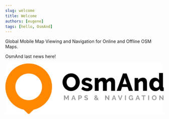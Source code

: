 ```yaml
---
slug: welcome
title: Welcome
authors: [eugene]
tags: [hello, OsmAnd]
---
```


<!--[Docusaurus blogging features](https://docusaurus.io/docs/blog) are powered by the [blog plugin](https://docusaurus.io/docs/api/plugins/@docusaurus/plugin-content-blog).

Simply add Markdown files (or folders) to the `blog` directory.

Regular blog authors can be added to `authors.yml`.

The blog post date can be extracted from filenames, such as:

- `2019-05-30-welcome.md`
- `2019-05-30-welcome/index.md`

A blog post folder can be convenient to co-locate blog post images: -->

Global Mobile Map Viewing and Navigation for Online and Offline OSM Maps.

OsmAnd last news here!

![OsmAnd logo](./logo-middle.png)

<!--The blog supports tags as well!

**And if you don't want a blog**: just delete this directory, and use `blog: false` in your Docusaurus config.-->
